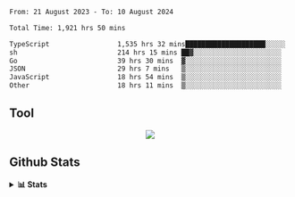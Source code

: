 <!--START_SECTION:waka-->

```txt
From: 21 August 2023 - To: 10 August 2024

Total Time: 1,921 hrs 50 mins

TypeScript                 1,535 hrs 32 mins████████████████████░░░░░   79.90 %
sh                         214 hrs 15 mins ██▓░░░░░░░░░░░░░░░░░░░░░░   11.15 %
Go                         39 hrs 30 mins  ▓░░░░░░░░░░░░░░░░░░░░░░░░   02.06 %
JSON                       29 hrs 7 mins   ▒░░░░░░░░░░░░░░░░░░░░░░░░   01.52 %
JavaScript                 18 hrs 54 mins  ▒░░░░░░░░░░░░░░░░░░░░░░░░   00.98 %
Other                      18 hrs 11 mins  ▒░░░░░░░░░░░░░░░░░░░░░░░░   00.95 %
```

<!--END_SECTION:waka-->

## Tool
<p align="center">
  <a href="https://github.com/chaninlaw">
    <img src="https://skillicons.dev/icons?i=js,typescript,express,nodejs,react,next,postgres,mongodb,html,css,styledcomponents,tailwind,materialui,figma,git,github&perline=8" />
  </a>
</p>

## Github Stats
<details close>
  <summary><b>📊 Stats</b></summary>
  <div align = "center">
    
<picture>
  <source
    srcset="https://github-readme-stats.vercel.app/api?username=chaninlaw&show_icons=true&theme=dark"
    media="(prefers-color-scheme: dark)"
  />
  <source
    srcset="https://github-readme-stats.vercel.app/api?username=chaninlaw&show_icons=true"
    media="(prefers-color-scheme: light), (prefers-color-scheme: no-preference)"
  />
  <img src="https://github-readme-stats.vercel.app/api?username=chaninlaw&show_icons=true" />
</picture>
    
<picture>
  <source
    srcset="https://github-readme-stats.vercel.app/api/top-langs/?username=chaninlaw&layout=donut&theme=dark"
    media="(prefers-color-scheme: dark)"
  />
  <source
    srcset="https://github-readme-stats.vercel.app/api/top-langs/?username=chaninlaw&layout=donut"
    media="(prefers-color-scheme: light), (prefers-color-scheme: no-preference)"
  />
  <img src="https://github-readme-stats.vercel.app/api/top-langs/?username=chaninlaw&layout=donut" />
</picture>
    
  </div>
  
</details>

